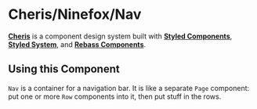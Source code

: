 # Cheris/Ninefox/Nav

[**Cheris**][1] is a component design system built with [**Styled Components**][1], [**Styled System**][2], and [**Rebass Components**][3].

[1]: https://bit.dev/alexgs/cheris
[2]: https://www.styled-components.com/
[3]: https://jxnblk.com/styled-system/
[4]: https://github.com/rebassjs/components

## Using this Component

`Nav` is a container for a navigation bar. It is like a separate `Page` component: put one or more `Row` components into it, then put stuff in the rows.
